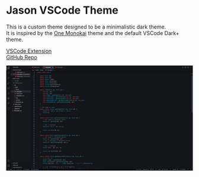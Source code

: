 # Jason VSCode Theme

This is a custom theme designed to be a minimalistic dark theme.\
It is inspired by the [One Monokai](https://marketplace.visualstudio.com/items?itemName=azemoh.one-monokai) theme and the default VSCode Dark+ theme.

[VSCode Extension](https://marketplace.visualstudio.com/items?itemName=jasonli0616.jason-vscode-theme)\
[GitHub Repo](https://github.com/jasonli0616/jason-vscode-theme)


![Theme screenshot](images/theme_screenshot.png)